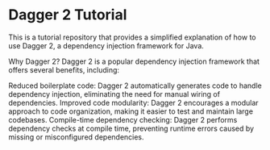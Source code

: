 # Dagger 2 Tutorial
This is a tutorial repository that provides a simplified explanation of how to use Dagger 2, a dependency injection framework for Java.

Why Dagger 2?
Dagger 2 is a popular dependency injection framework that offers several benefits, including:

Reduced boilerplate code: Dagger 2 automatically generates code to handle dependency injection, eliminating the need for manual wiring of dependencies.
Improved code modularity: Dagger 2 encourages a modular approach to code organization, making it easier to test and maintain large codebases.
Compile-time dependency checking: Dagger 2 performs dependency checks at compile time, preventing runtime errors caused by missing or misconfigured dependencies.
